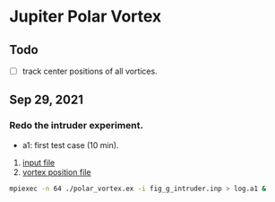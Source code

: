 # Jupiter Polar Vortex
## Todo
- [ ] track center positions of all vortices.
## Sep 29, 2021
### Redo the intruder experiment.
- a1: first test case (10 min).
1. [input file](fig_g_intruder.inp)
1. [vortex position file](intruder_85.txt)
```bash
mpiexec -n 64 ./polar_vortex.ex -i fig_g_intruder.inp > log.a1 &
```

